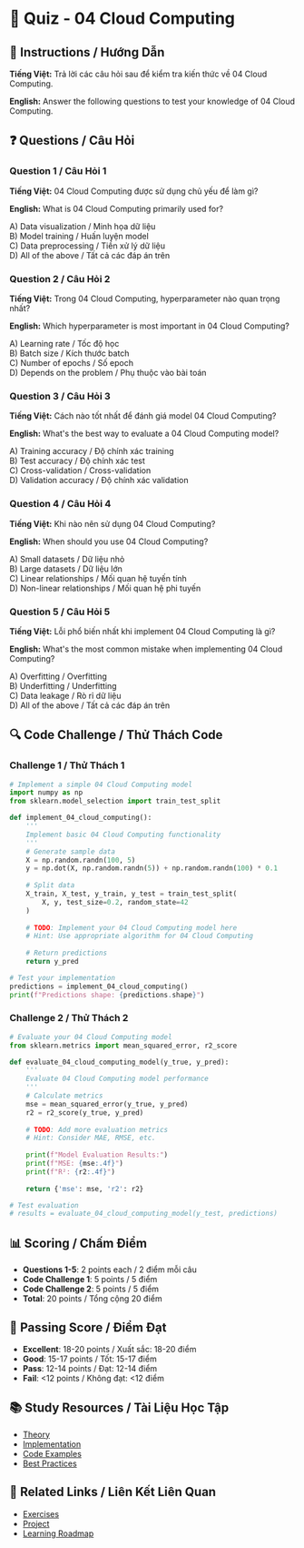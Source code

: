 # 🧠 Quiz - 04 Cloud Computing

## 📝 Instructions / Hướng Dẫn

**Tiếng Việt:** Trả lời các câu hỏi sau để kiểm tra kiến thức về 04 Cloud Computing.

**English:** Answer the following questions to test your knowledge of 04 Cloud Computing.

## ❓ Questions / Câu Hỏi

### Question 1 / Câu Hỏi 1
**Tiếng Việt:** 04 Cloud Computing được sử dụng chủ yếu để làm gì?

**English:** What is 04 Cloud Computing primarily used for?

A) Data visualization / Minh họa dữ liệu  
B) Model training / Huấn luyện model  
C) Data preprocessing / Tiền xử lý dữ liệu  
D) All of the above / Tất cả các đáp án trên

### Question 2 / Câu Hỏi 2
**Tiếng Việt:** Trong 04 Cloud Computing, hyperparameter nào quan trọng nhất?

**English:** Which hyperparameter is most important in 04 Cloud Computing?

A) Learning rate / Tốc độ học  
B) Batch size / Kích thước batch  
C) Number of epochs / Số epoch  
D) Depends on the problem / Phụ thuộc vào bài toán

### Question 3 / Câu Hỏi 3
**Tiếng Việt:** Cách nào tốt nhất để đánh giá model 04 Cloud Computing?

**English:** What's the best way to evaluate a 04 Cloud Computing model?

A) Training accuracy / Độ chính xác training  
B) Test accuracy / Độ chính xác test  
C) Cross-validation / Cross-validation  
D) Validation accuracy / Độ chính xác validation

### Question 4 / Câu Hỏi 4
**Tiếng Việt:** Khi nào nên sử dụng 04 Cloud Computing?

**English:** When should you use 04 Cloud Computing?

A) Small datasets / Dữ liệu nhỏ  
B) Large datasets / Dữ liệu lớn  
C) Linear relationships / Mối quan hệ tuyến tính  
D) Non-linear relationships / Mối quan hệ phi tuyến

### Question 5 / Câu Hỏi 5
**Tiếng Việt:** Lỗi phổ biến nhất khi implement 04 Cloud Computing là gì?

**English:** What's the most common mistake when implementing 04 Cloud Computing?

A) Overfitting / Overfitting  
B) Underfitting / Underfitting  
C) Data leakage / Rò rỉ dữ liệu  
D) All of the above / Tất cả các đáp án trên

## 🔍 Code Challenge / Thử Thách Code

### Challenge 1 / Thử Thách 1
```python
# Implement a simple 04 Cloud Computing model
import numpy as np
from sklearn.model_selection import train_test_split

def implement_04_cloud_computing():
    '''
    Implement basic 04 Cloud Computing functionality
    '''
    # Generate sample data
    X = np.random.randn(100, 5)
    y = np.dot(X, np.random.randn(5)) + np.random.randn(100) * 0.1
    
    # Split data
    X_train, X_test, y_train, y_test = train_test_split(
        X, y, test_size=0.2, random_state=42
    )
    
    # TODO: Implement your 04 Cloud Computing model here
    # Hint: Use appropriate algorithm for 04 Cloud Computing
    
    # Return predictions
    return y_pred

# Test your implementation
predictions = implement_04_cloud_computing()
print(f"Predictions shape: {predictions.shape}")
```

### Challenge 2 / Thử Thách 2
```python
# Evaluate your 04 Cloud Computing model
from sklearn.metrics import mean_squared_error, r2_score

def evaluate_04_cloud_computing_model(y_true, y_pred):
    '''
    Evaluate 04 Cloud Computing model performance
    '''
    # Calculate metrics
    mse = mean_squared_error(y_true, y_pred)
    r2 = r2_score(y_true, y_pred)
    
    # TODO: Add more evaluation metrics
    # Hint: Consider MAE, RMSE, etc.
    
    print(f"Model Evaluation Results:")
    print(f"MSE: {mse:.4f}")
    print(f"R²: {r2:.4f}")
    
    return {'mse': mse, 'r2': r2}

# Test evaluation
# results = evaluate_04_cloud_computing_model(y_test, predictions)
```

## 📊 Scoring / Chấm Điểm

- **Questions 1-5**: 2 points each / 2 điểm mỗi câu
- **Code Challenge 1**: 5 points / 5 điểm
- **Code Challenge 2**: 5 points / 5 điểm
- **Total**: 20 points / Tổng cộng 20 điểm

## 🎯 Passing Score / Điểm Đạt

- **Excellent**: 18-20 points / Xuất sắc: 18-20 điểm
- **Good**: 15-17 points / Tốt: 15-17 điểm  
- **Pass**: 12-14 points / Đạt: 12-14 điểm
- **Fail**: <12 points / Không đạt: <12 điểm

## 📚 Study Resources / Tài Liệu Học Tập

- [Theory](./THEORY_04_cloud_computing.md)
- [Implementation](./IMPLEMENTATION_04_cloud_computing.md)
- [Code Examples](./CODE_EXAMPLES_04_cloud_computing.md)
- [Best Practices](./BEST_PRACTICES_04_cloud_computing.md)

## 🔗 Related Links / Liên Kết Liên Quan

- [Exercises](./EXERCISES_04_cloud_computing.md)
- [Project](./PROJECT_04_cloud_computing.md)
- [Learning Roadmap](./LEARNING_ROADMAP_04_cloud_computing.md)
